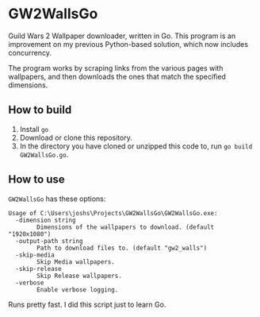 # GW2WallsGo
Guild Wars 2 Wallpaper downloader, written in Go. This program is an improvement on my previous Python-based solution, which now includes concurrency.

The program works by scraping links from the various pages with wallpapers, and then downloads the ones that match the specified dimensions.

## How to build

1. Install `go`
2. Download or clone this repository.
3. In the directory you have cloned or unzipped this code to, run `go build GW2WallsGo.go`.

## How to use

`GW2WallsGo` has these options:

```
Usage of C:\Users\joshs\Projects\GW2WallsGo\GW2WallsGo.exe:
  -dimension string
        Dimensions of the wallpapers to download. (default "1920x1080")
  -output-path string
        Path to download files to. (default "gw2_walls")
  -skip-media
        Skip Media wallpapers.
  -skip-release
        Skip Release wallpapers.
  -verbose
        Enable verbose logging.
```

Runs pretty fast. I did this script just to learn Go.
